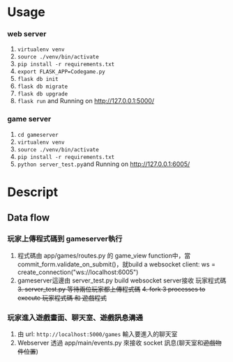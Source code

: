 # Usage
### web server
1. `virtualenv venv`
2. `source ./venv/bin/activate`
3. `pip install -r requirements.txt`
4. `export FLASK_APP=Codegame.py`
6. `flask db init`
7. `flask db migrate`
8. `flask db upgrade`
9. `flask run` and Running on http://127.0.0.1:5000/


### game server
1. `cd gameserver`
2. `virtualenv venv`
3. `source ./venv/bin/activate`
4. `pip install -r requirements.txt`
6. `python server_test.py`and Running on http://127.0.0.1:6005/



# Descript 
## Data flow
### 玩家上傳程式碼到 gameserver執行

1. 程式碼由 app/games/routes.py 的 game_view function中，當 commit_form.validate_on_submit()，就build a websocket client: ws = create_connection("ws://localhost:6005")
2. gameserver這邊由 server_test.py build websocket server接收 玩家程式碼
~~3. server_test.py 等待兩位玩家都上傳程式碼~~
~~4. fork 3 processes to execute 玩家程式碼 和 遊戲程式~~

### 玩家進入遊戲畫面、聊天室、~~遊戲訊息溝通~~
1. 由 url: `http://localhost:5000/games` 輸入要進入的聊天室
2. Webserver 透過 app/main/events.py 來接收 socket 訊息(聊天室和~~遊戲物件位置~~)